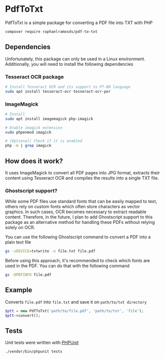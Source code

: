 # PdfToTxt

PdfToTxt is a simple package for converting a PDF file into TXT with PHP

```bash
composer require raphaelramosds/pdf-to-txt
```

## Dependencies

Unfortunately, this package can only be used in a Linux environment. Additionally, you will need to install the following dependencies

### Tesseract OCR package

```bash
# Install Tesseract OCR and its support to PT-BR language
sudo apt install tesseract-ocr tesseract-ocr-por
```

### ImageMagick

```bash
# Install
sudo apt install imagemagick php-imagick

# Enable imagick extension
sudo phpenmod imagick

# (Optional) Check if it is enabled
php -m | grep imagick
```

## How does it work?

It uses ImageMagick to convert all PDF pages into JPG format, extracts their content using Tesseract OCR and compiles the results into a single TXT file.

### Ghostscript support?

While some PDF files use standard fonts that can be easily mapped to text, others rely on custom fonts which often store characters as vector graphics. In such cases, OCR becomes necessary to extract readable content. Therefore, in the future, I plan to add Ghostscript support to this package as an alternative method for handling these PDFs without relying solely on OCR.

You can use the following Ghostscript command to convert a PDF into a plain text file

```bash
gs -sDEVICE=txtwrite -o file.txt file.pdf
```

Before using this approach, it's recommended to check which fonts are used in the PDF. You can do that with the following command

```bash
gs -DPDFINFO file.pdf
```

## Example

Converts `file.pdf` into `file.txt` and save it on `path/to/txt directory`

```php
$ptt = new PdfToTxt('path/to/file.pdf', 'path/to/txt', 'file');
$ptt->convert();
```

## Tests

Unit tests were written with [PHPUnit](https://phpunit.de/)

```bash
./vendor/bin/phpunit tests
```
